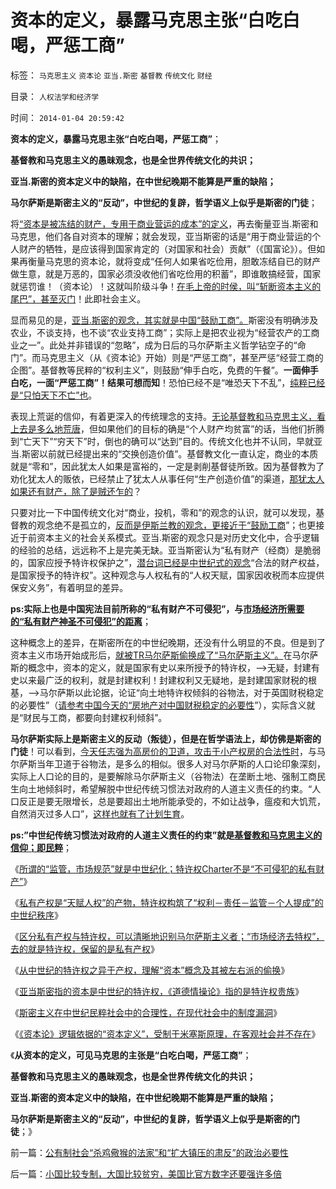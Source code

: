 # 资本的定义，暴露马克思主张“白吃白喝，严惩工商”

标签： `马克思主义` `资本论` `亚当.斯密` `基督教` `传统文化` `财经` 

目录： `人权法学和经济学`

时间： `2014-01-04 20:59:42`

**资本的定义，暴露马克思主张“白吃白喝，严惩工商”**；

**基督教和马克思主义的愚昧观念，也是全世界传统文化的共识；**

**亚当.斯密的资本定义中的缺陷，在中世纪晚期不能算是严重的缺陷；**

**马尔萨斯是斯密主义的“反动”，中世纪的复辟，哲学语义上似乎是斯密的门徒**；

将[“资本是被冻结的财产，专用于商业营运的成本”的定义](../../../2013/12/24/理解“资本”概念，及其被社会主义者的偷换.md)，再去衡量亚当.斯密和马克思，他们各自对资本的理解；就会发现，亚当斯密的话是“用于商业营运的个人财产的牺牲，是应该得到国家肯定的（对国家和社会）贡献”（《国富论》）。但如果再衡量马克思的资本论，就将变成“任何人如果省吃俭用，胆敢冻结自已的财产做生意，就是万恶的，国家必须没收他们省吃俭用的积蓄”，即谁敢搞经营，国家就惩罚谁！（资本论）！这就叫阶级斗争！[在毛上帝的时侯，叫“斩断资本主义的尾巴”，甚至灭门](http://darthvad.blog.163.com/blog/static/53399470200953111452935/)！此即社会主义。

显而易见的是，[亚当.斯密的观念，其实就是中国“鼓励工商”。](../../../2013/12/29/对亚当.斯密所认为的好社会的好制度的分析.md)斯密没有明确涉及农业，不谈支持，也不谈“农业支持工商”；实际上是把农业视为“经营农产的工商业之一”。此处并非错误的“忽略”，成为日后的马尔萨斯主义哲学钻空子的“命门”。而马克思主义（从《资本论》开始）则是“严惩工商”，甚至严惩“经营工商的企图”。基督教等民粹的“权利主义”，则鼓励“伸手白吃，免费的午餐”。**一面伸手白吃，一面“严惩工商”！结果可想而知**！恐怕已经不是“唯恐天下不乱”，[纯粹已经是“只怕天下不亡”也](../../../2013/5/31/阶级的边际过渡和特供边际界定的“统治阶级”.md)。

表现上荒诞的信仰，有着更深入的传统理念的支持。[无论基督教和马克思主义，看上去是多么地荒唐](../../../2013/4/11/基督教和马克思毛主义高度耦合，圣徒战术鼓动宗教战争（阶级斗争）.md)，但如果他们的目标的确是“个人财产均贫富”的话，当他们折腾到“亡天下”“穷天下”时，倒也的确可以“达到”目的。传统文化也并不认同，早就亚当.斯密以前就已经提出来的“交换创造价值”。基督教文化一直认定，商业的本质就是“零和”，因此犹太人如果是富裕的，一定是剥削基督徒所致。因为基督教为了劝化犹太人的贩依，已经禁止了犹太人从事任何“生产创造价值”的渠道，[那犹太人如果还有财产，除了是贼还乍的](../../../2011/8/29/为什么犹太人不能产生工业资本家？.md)？

只要对比一下中国传统文化对“商业，投机，零和”的观念的认识，就可以发现，基督教的观念绝不是孤立的，[反而是伊斯兰教的观念，更接近于“鼓励工商](../../../2012/3/28/为什么穆斯林没有进入资本主义？哈里发帝国.md)”；也更接近于前资本主义的社会关系模式。亚当.斯密的观念只是对历史文化中，合乎逻辑的经验的总结，远远称不上是完美无缺。亚当斯密认为“私有财产（经商）是脆弱的，国家应授予特许权保护之”，[潜台词已经是中世纪式的观念](../../../2013/12/27/四百年来无人尝试定义“资本”，及亚当斯密的资本概念.md)“合法的财产权益，是国家授予的特许权”。这种观念与人权私有的“人权天赋，国家因收税而本应提供保安义务”，有着明显的差异。

**ps:实际上也是中国宪法目前所称的“私有财产不可侵犯”，与[市场经济所需要的“私有财产神圣不可侵犯”的距离](http://darthvad.blog.sohu.com/213507490.html)**；

这种概念上的差异，在斯密所在的中世纪晚期，还没有什么明显的不良。但是到了资本主义市场开始成形后，[就被TR马尔萨斯偷换成了“马尔萨斯主义”。](../../../2013/12/28/公众分不清西方左右派和“人权派”，及“极端自由主义”.md)在马尔萨斯的概念中，资本的定义，就是国家有史以来所授予的特许权，——>无疑，封建有史以来最广泛的权利，就是封建权利！封建权利又无疑地，是封建国家财税的根基，——>马尔萨斯以此论据，论证“向土地特许权倾斜的谷物法，对于英国财税稳定的必要性”（[请参考中国今天的“房地产对中国财税稳定的必要性](../../../2013/12/21/从“计生的顽强”感知“高房价集团的顽固”.md)”），实际含义就是“财民与工商，都要向封建权利倾斜”。

**马尔萨斯实际上是斯密主义的反动（叛徒），但是在哲学语法上，却仿佛是斯密的门徒**！可以看到，[今天任志强为高房价的卫道，攻击于小产权房的合法性时](../../../2013/11/25/小产权房是完整的私有产权,及“特权，物权，财产权，使用权，……”.md)，与马尔萨斯当年卫道于谷物法，是多么的相似。很多人对马尔萨斯的人口论印象深刻，实际上人口论的目的，是要解除马尔萨斯主义（谷物法）在垄断土地、强制工商民生向土地倾斜时，希望解脱中世纪传统习惯法对政府的人道主义责任的约束。“人口反正是要无限增长，总是要超出土地所能承受的，不如让战争，瘟疫和大饥荒，自然消灭过多人口”，[这样也就有了计划生育](../../../2011/12/12/爱尔兰大饥荒中的马尔萨斯的人口论.md)。

**ps:”中世纪传统习惯法对政府的人道主义责任的约束”就是[基督教和马克思主义的信仰；即民粹](../../../2011/10/31/基督教和马克思推崇的中世纪“没有剥削”.md)**；

《[所谓的“监管，市场规范”就是中世纪化；特许权Charter不是“不可侵犯的私有财产”](../../../2013/12/15/所谓的“监管，市场规范”就是中世纪化.md)》

《[私有产权是“天赋人权”的产物，特许权构筑了“权利－责任－监管－个人提成”的中世纪秩序](../../../2013/12/19/不可侵犯的是私有产权，不是政府授受的特许权（谷物法）.md)》

《[区分私有产权与特许权，可以清晰地识别马尔萨斯主义者；“市场经济去特权”，去的就是特许权，保留的是私有产权](../../../2013/12/21/区分私有产权与特许权，可以清晰地识别马尔萨斯主义者；.md)》

《[从中世纪的特许权之异于产权，理解“资本”概念及其被左右派的偷换](../../../2013/12/24/理解“资本”概念，及其被社会主义者的偷换.md)》

《[亚当斯密指的资本是中世纪的特许权，《道德情操论》指的是特许权贵族](../../../2013/12/27/四百年来无人尝试定义“资本”，及亚当斯密的资本概念.md)》

《[斯密主义在中世纪民粹社会中的合理性，在现代社会中的制度漏洞](../../../2013/12/29/对亚当.斯密所认为的好社会的好制度的分析.md)》

《[《资本论》逻辑依据的“资本定义”，受制于米塞斯原理，在客观社会并不存在](../../../2014/1/2/《资本论》逻辑依据的“资本定义”，在客观社会中不存在.md)》

《**从资本的定义，可见马克思的主张是“白吃白喝，严惩工商”**；

**基督教和马克思主义的愚昧观念，也是全世界传统文化的共识；**

**亚当.斯密的资本定义中的缺陷，在中世纪晚期不能算是严重的缺陷；**

**马尔萨斯是斯密主义的“反动”，中世纪的复辟，哲学语义上似乎是斯密的门徒**；》



前一篇：[公有制社会“杀鸡儆猴的法家”和“扩大镇压的肃反”的政治必要性](../../../2014/1/4/公有制社会“杀鸡儆猴的法家”和“扩大镇压的肃反”的政治必要性.md)

后一篇：[小国比较专制，大国比较贫穷，美国比官方数字还要强许多倍](../../../2014/1/5/小国比较专制，大国比较贫穷，美国比官方数字还要强许多倍.md)